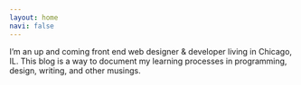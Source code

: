 ```yaml
---
layout: home
navi: false
---
```


I’m an up and coming front end web designer & developer living in Chicago, IL. This blog is a way to document my learning processes in programming, design, writing, and other musings. 